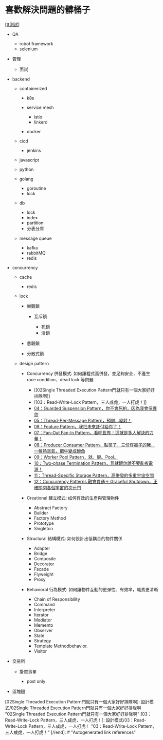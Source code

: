 # 喜歡解決問題的髒桶子

[[tt測試]]

- QA

  - robot framework
  - selenium

- 管理

  - 面試

- backend

  - containerized

    - k8s
    - service mesh

      - istio
      - linkerd

    - docker

  - cicd

    - jenkins

  - javascript
  - python
  - golang

    - goroutine
    - lock

  - db

    - lock
    - index
    - partition
    - 分表分庫

  - message queue

    - kafka
    - rabbitMQ
    - redis

- concurrency

  - cache

    - redis

  - lock

    - 樂觀鎖

      - 互斥鎖

        - 死鎖
        - 活鎖

    - 悲觀鎖
    - 分散式鎖

  - design pattern

    - Concurrency 併發模式: 如何讓程式高併發，並足夠安全，不產生 race condition、dead lock 等問題

      - [[02Single Threaded Execution Pattern門就只有一個大家好好排隊啊]]
      - [[03：Read-Write-Lock Pattern，三人成虎，一人打虎！]]
      - [04：Guarded Suspension Pattern，你不會死的，因為我會保護你](https://ithelp.ithome.com.tw/articles/10266278)
      - [05：Thread-Per-Message Pattern，預備...發射！](https://ithelp.ithome.com.tw/articles/10267174)
      - [06：Feature Pattern，我把未來託付給你了！](https://ithelp.ithome.com.tw/articles/10267843)
      - [07：Fan-Out Fan-In Pattern，看吧世界！這就是多人解決的力量！](https://ithelp.ithome.com.tw/articles/10268715)
      - [08：Producer Consumer Pattern，點菜了，三份穿褲子的豬，一盤熱空氣，把牛變成鱒魚](https://ithelp.ithome.com.tw/articles/10269446)
      - [09：Worker Pool Pattern，就。很。Pool。](https://ithelp.ithome.com.tw/articles/10270015)
      - [10：Two-phase Termination Pattern，我就跟你說不要亂拔電源！](https://ithelp.ithome.com.tw/articles/10270786)
      - [11：Thread-Specific Storage Pattern，高併發的多重宇宙空間](https://ithelp.ithome.com.tw/articles/10271558)
      - [12：Concurrency Patterns 融會貫通＋ Graceful Shutdown，正確關閉各個宇宙的次元門](https://ithelp.ithome.com.tw/articles/10272236)

    - Creational 建立模式: 如何有效的生產與管理物件

      - Abstract Factory
      - Builder
      - Factory Method
      - Prototype
      - Singleton

    - Structural 結構模式: 如何設計出低耦合的物件關係

      - Adapter
      - Bridge
      - Composite
      - Decorator
      - Facade
      - Flyweight
      - Proxy

    - Behavioral 行為模式: 如何讓物件互動的更彈性、有效率，職責更清晰

      - Chain of Responsibility
      - Command
      - Interpreter
      - Iterator
      - Mediator
      - Memento
      - Observer
      - State
      - Strategy
      - Template Methodbehavior.
      - Visitor

- 交易所

  - 掛買賣單

    - post only

- 區塊鏈

[//begin]: # "Autogenerated link references for markdown compatibility"
[tt測試]: 設計模式/tt測試 "tt測試"
[02Single Threaded Execution Pattern門就只有一個大家好好排隊啊]: 設計模式/02Single Threaded Execution Pattern門就只有一個大家好好排隊啊 "02Single Threaded Execution Pattern門就只有一個大家好好排隊啊"
[03：Read-Write-Lock Pattern，三人成虎，一人打虎！]: 設計模式/03：Read-Write-Lock Pattern，三人成虎，一人打虎！ "03：Read-Write-Lock Pattern，三人成虎，一人打虎！"
[//end]: # "Autogenerated link references"
